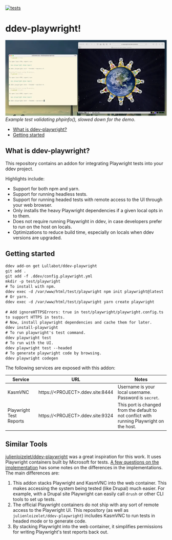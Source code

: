 [![tests](https://github.com/deviantintegral/ddev-playwright/actions/workflows/tests.yml/badge.svg)](https://github.com/deviantintegral/ddev-playwright/actions/workflows/tests.yml)

# ddev-playwright! <!-- omit in toc -->

![example in action](images/demo.webp)
_Example test validating phpinfo(), slowed down for the demo._

* [What is ddev-playwright?](#what-is-ddev-playwright)
* [Getting started](#getting-started)

## What is ddev-playwright?

This repository contains an addon for integrating Playwright tests into your ddev project.

Highlights include:

* Support for both npm and yarn.
* Support for running headless tests.
* Support for running headed tests with remote access to the UI through your web browser.
* Only installs the heavy Playwright dependencies if a given local opts in to them.
* Does not require running Playwright in ddev, in case developers prefer to run on the host on locals.
* Optimizations to reduce build time, especially on locals when ddev versions are upgraded.

## Getting started

```console
ddev add-on get Lullabot/ddev-playwright
git add .
git add -f .ddev/config.playwright.yml
mkdir -p test/playwright
# To install with npm.
ddev exec -d /var/www/html/test/playwright npm init playwright@latest
# Or yarn.
ddev exec -d /var/www/html/test/playwright yarn create playwright

# Add ignoreHTTPSErrors: true in test/playwright/playwright.config.ts to support HTTPS in tests.
# Now, install playwright dependencies and cache them for later.
ddev install-playwright
# To run playwright's test command.
ddev playwright test
# To run with the UI.
ddev playwright test --headed
# To generate playwright code by browsing.
ddev playwright codegen
```

The following services are exposed with this addon:

| Service                 | URL                               | Notes                                                                                      |
|-------------------------|-----------------------------------|--------------------------------------------------------------------------------------------|
| KasmVNC                 | https://\<PROJECT>.ddev.site:8444 | Username is your local username. Password is `secret`.                                     |
| Playwright Test Reports | https://\<PROJECT>.ddev.site:9324 | This port is changed from the default to not conflict with running Playwright on the host. |

## Similar Tools

[julienloizelet/ddev-playwright](https://github.com/julienloizelet/ddev-playwright) was a great inspiration for this work. It uses Playwright containers built by Microsoft for tests. [A few questions on the implementation](https://github.com/julienloizelet/ddev-playwright/issues/3) has some notes on the differences in the implementations. The main differences are:

1. This addon stacks Playwright and KasmVNC into the web container. This makes accessing the system being tested (like Drupal) much easier. For example, with a Drupal site Playwright can easily call `drush` or other CLI tools to set up tests.
2. The official Playwright containers do not ship with any sort of remote access to the Playwright UI. This repository (as well as `julienloizelet/ddev-playwright`) includes KasmVNC to run tests in headed mode or to generate code.
3. By stacking Playwright into the web container, it simplifies permissions for writing Playwright's test reports back out.
